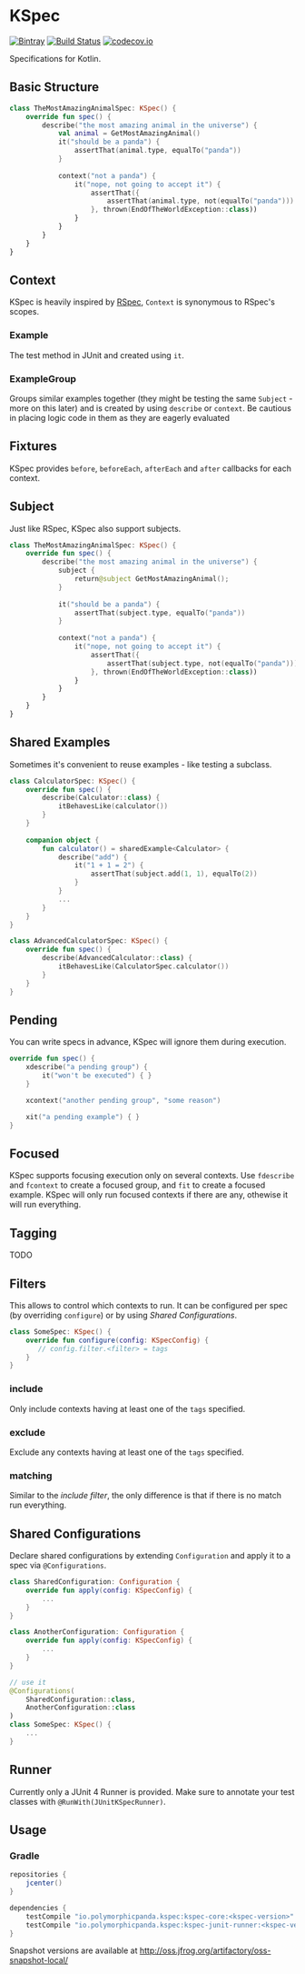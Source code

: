 # KSpec 
[![Bintray](https://img.shields.io/bintray/v/raniejade/maven/kspec.svg)](https://bintray.com/raniejade/maven/kspec/_latestVersion) [![Build Status](https://travis-ci.org/raniejade/kspec.svg?branch=master)](https://travis-ci.org/raniejade/kspec) [![codecov.io](https://codecov.io/github/raniejade/kspec/coverage.svg?branch=master)](https://codecov.io/github/raniejade/kspec?branch=master)

Specifications for Kotlin.

## Basic Structure
```kotlin
class TheMostAmazingAnimalSpec: KSpec() {
    override fun spec() {
        describe("the most amazing animal in the universe") {
            val animal = GetMostAmazingAnimal()
            it("should be a panda") {
                assertThat(animal.type, equalTo("panda"))
            }
            
            context("not a panda") {
                it("nope, not going to accept it") {
                    assertThat({
                        assertThat(animal.type, not(equalTo("panda")))
                    }, thrown(EndOfTheWorldException::class))
                }
            }
        }
    }
}
```

## Context
KSpec is heavily inspired by [RSpec](http://rspec.info/), `Context` is synonymous to RSpec's scopes.

### Example
The test method in JUnit and created using `it`.

### ExampleGroup
Groups similar examples together (they might be testing the same `Subject` - more on this later) and is created by using `describe` or `context`. Be cautious in placing logic code in them as they are eagerly evaluated

## Fixtures
KSpec provides `before`, `beforeEach`, `afterEach` and `after` callbacks for each context.

## Subject
Just like RSpec, KSpec also support subjects.
```kotlin
class TheMostAmazingAnimalSpec: KSpec() {
    override fun spec() {
        describe("the most amazing animal in the universe") {
            subject {
                return@subject GetMostAmazingAnimal();
            }
            
            it("should be a panda") {
                assertThat(subject.type, equalTo("panda"))
            }
            
            context("not a panda") {
                it("nope, not going to accept it") {
                    assertThat({
                        assertThat(subject.type, not(equalTo("panda")))
                    }, thrown(EndOfTheWorldException::class))
                }
            }
        }
    }
}
```

## Shared Examples
Sometimes it's convenient to reuse examples - like testing a subclass.
```kotlin
class CalculatorSpec: KSpec() {
    override fun spec() {
        describe(Calculator::class) {
            itBehavesLike(calculator())
        }
    }
    
    companion object {
        fun calculator() = sharedExample<Calculator> {
            describe("add") {
                it("1 + 1 = 2") {
                    assertThat(subject.add(1, 1), equalTo(2))
                }
            }
            ...
        }
    }
}

class AdvancedCalculatorSpec: KSpec() {
    override fun spec() {
        describe(AdvancedCalculator::class) {
            itBehavesLike(CalculatorSpec.calculator())
        }
    }
}
```
## Pending
You can write specs in advance, KSpec will ignore them during execution.
```kotlin
override fun spec() {
    xdescribe("a pending group") {
        it("won't be executed") { }
    }

    xcontext("another pending group", "some reason")

    xit("a pending example") { }
}
```

## Focused
KSpec supports focusing execution only on several contexts. Use `fdescribe` and `fcontext` to create a focused group, and `fit` to create a focused example. KSpec will only run focused contexts if there are any, othewise it will run everything.

## Tagging
TODO

## Filters
This allows to control which contexts to run. It can be configured per spec (by overriding `configure`) or by using *Shared Configurations*.
```kotlin
class SomeSpec: KSpec() {
    override fun configure(config: KSpecConfig) {
       // config.filter.<filter> = tags
    }
}
```

### include
Only include contexts having at least one of the `tags` specified.

### exclude
Exclude any contexts having at least one of the `tags` specified.

### matching
Similar to the *include filter*, the only difference is that if there is no match run everything.

## Shared Configurations
Declare shared configurations by extending `Configuration` and apply it to a spec via `@Configurations`.
```kotlin
class SharedConfiguration: Configuration {
    override fun apply(config: KSpecConfig) {
        ...
    }
}

class AnotherConfiguration: Configuration {
    override fun apply(config: KSpecConfig) {
        ...
    }
}

// use it
@Configurations(
    SharedConfiguration::class,
    AnotherConfiguration::class
)
class SomeSpec: KSpec() {
    ...
}
```

## Runner
Currently only a JUnit 4 Runner is provided. Make sure to annotate your test classes with `@RunWith(JUnitKSpecRunner)`.


## Usage
### Gradle
```gradle
repositories {
    jcenter()
}

dependencies {
    testCompile "io.polymorphicpanda.kspec:kspec-core:<kspec-version>"
    testCompile "io.polymorphicpanda.kspec:kspec-junit-runner:<kspec-version>"
}
```

Snapshot versions are available at http://oss.jfrog.org/artifactory/oss-snapshot-local/
